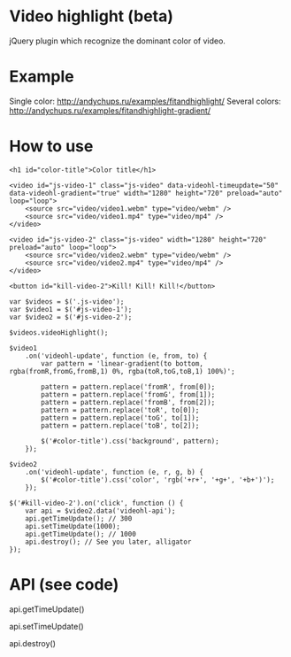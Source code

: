 Video highlight (beta)
=========
jQuery plugin which recognize the dominant color of video.

Example
=========
Single color: http://andychups.ru/examples/fitandhighlight/
Several colors: http://andychups.ru/examples/fitandhighlight-gradient/

How to use
=========
```
<h1 id="color-title">Color title</h1>

<video id="js-video-1" class="js-video" data-videohl-timeupdate="50" data-videohl-gradient="true" width="1280" height="720" preload="auto" loop="loop">
    <source src="video/video1.webm" type="video/webm" />
    <source src="video/video1.mp4" type="video/mp4" />
</video>

<video id="js-video-2" class="js-video" width="1280" height="720" preload="auto" loop="loop">
    <source src="video/video2.webm" type="video/webm" />
    <source src="video/video2.mp4" type="video/mp4" />
</video>

<button id="kill-video-2">Kill! Kill! Kill!</button>
```

```
var $videos = $('.js-video');
var $video1 = $('#js-video-1');
var $video2 = $('#js-video-2');

$videos.videoHighlight();

$video1
    .on('videohl-update', function (e, from, to) {
        var pattern = 'linear-gradient(to bottom,  rgba(fromR,fromG,fromB,1) 0%, rgba(toR,toG,toB,1) 100%)';

        pattern = pattern.replace('fromR', from[0]);
        pattern = pattern.replace('fromG', from[1]);
        pattern = pattern.replace('fromB', from[2]);
        pattern = pattern.replace('toR', to[0]);
        pattern = pattern.replace('toG', to[1]);
        pattern = pattern.replace('toB', to[2]);

        $('#color-title').css('background', pattern);
    });

$video2
    .on('videohl-update', function (e, r, g, b) {
        $('#color-title').css('color', 'rgb('+r+', '+g+', '+b+')');
    });

$('#kill-video-2').on('click', function () {
    var api = $video2.data('videohl-api');
    api.getTimeUpdate(); // 300
    api.setTimeUpdate(1000);
    api.getTimeUpdate(); // 1000
    api.destroy(); // See you later, alligator
});

```

API (see code)
=========
api.getTimeUpdate()

api.setTimeUpdate()

api.destroy()
